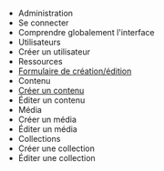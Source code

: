 * Administration
 * Se connecter
 * Comprendre globalement l'interface
 * Utilisateurs
  * Créer un utilisateur
* Ressources
 * [Formulaire de création/édition](./formulaire_ressource)
 * Contenu
  * [Créer un contenu](./contenu_creer)
  * Éditer un contenu
 * Média
  * Créer un média
  * Éditer un média
 * Collections
  * Créer une collection
  * Éditer une collection